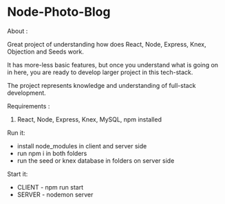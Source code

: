 # Node-Photo-Blog
About :

Great project of understanding how does React, Node, Express, Knex, Objection and Seeds work.

It has more-less basic features, but once you understand what is going on in here, you are ready to develop larger project in this tech-stack.

The project represents knowledge and understanding of full-stack development.


Requirements :

1. React, Node, Express, Knex, MySQL, npm installed

Run it:

- install node_modules in client and server side
- run npm i in both folders 
- run the seed or knex database in folders on server side

Start it:

- CLIENT - npm run start
- SERVER - nodemon server
